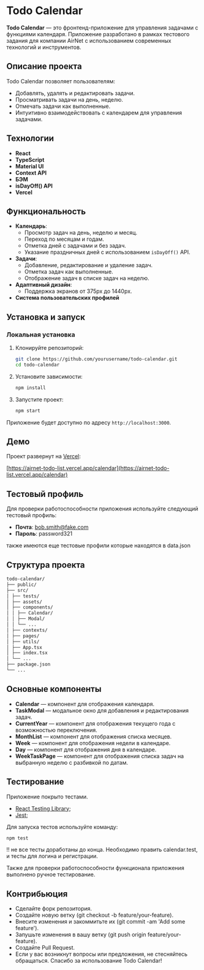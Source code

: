 # Todo Calendar

**Todo Calendar** — это фронтенд-приложение для управления задачами с функциями календаря. Приложение разработано в рамках тестового задания для компании AirNet с использованием современных технологий и инструментов.

## Описание проекта

Todo Calendar позволяет пользователям:

- Добавлять, удалять и редактировать задачи.
- Просматривать задачи на день, неделю.
- Отмечать задачи как выполненные.
- Интуитивно взаимодействовать с календарем для управления задачами.

## Технологии

- **React**
- **TypeScript**
- **Material UI**
- **Context API**
- **БЭМ**
- **isDayOff() API**
- **Vercel**

## Функциональность

- **Календарь**:
  - Просмотр задач на день, неделю и месяц.
  - Переход по месяцам и годам.
  - Отметка дней с задачами и без задач.
  - Указание праздничных дней с использованием `isDayOff()` API.
- **Задачи**:
  - Добавление, редактирование и удаление задач.
  - Отметка задач как выполненные.
  - Отображение задач в списке задач на неделю.
- **Адаптивный дизайн**:
  - Поддержка экранов от 375px до 1440px.
- **Система пользовательских профилей**

## Установка и запуск

### Локальная установка

1. Клонируйте репозиторий:

   ```sh
   git clone https://github.com/yourusername/todo-calendar.git
   cd todo-calendar
   ```

2. Установите зависимости:

   ```sh
   npm install
   ```

3. Запустите проект:

   ```sh
   npm start
   ```

Приложение будет доступно по адресу `http://localhost:3000`.

## Демо

Проект развернут на [Vercel](https://vercel.com):

[https://airnet-todo-list.vercel.app/calendar](https://airnet-todo-list.vercel.app/calendar)

## Тестовый профиль

Для проверки работоспособности приложения используйте следующий тестовый профиль:

- **Почта**: bob.smith@fake.com
- **Пароль**: password321

также имеются еще тестовые профили которые находятся в data.json

## Структура проекта

```sh
todo-calendar/
├── public/
├── src/
│ ├── tests/
│ ├── assets/
│ ├── components/
│ │ ├── Calendar/
│ │ ├── Modal/
│ │ └── ...
│ ├── contexts/
│ ├── pages/
│ ├── utils/
│ ├── App.tsx
│ ├── index.tsx
│ └── ...
├── package.json
└── ...
```

## Основные компоненты

- **Calendar** — компонент для отображения календаря.
- **TaskModal** — модальное окно для добавления и редактирования задач.
- **CurrentYear** — компонент для отображения текущего года с возможностью переключения.
- **MonthList** — компонент для отображения списка месяцев.
- **Week** — компонент для отображения недели в календаре.
- **Day** — компонент для отображения дня в календаре.
- **WeekTaskPage** — компонент для отображения списка задач на выбранную неделю с разбивкой по датам.

## Тестирование

Приложение покрыто тестами.

- [React Testing Library](https://testing-library.com/docs/react-testing-library/intro);
- [Jest](https://jestjs.io/);

Для запуска тестов используйте команду:

```sh
npm test
```

!! не все тесты доработаны до конца. Необходимо править calendar.test, и тесты для логина и регистрации.

Также для проверки работоспособности функционала приложения выполнено ручное тестирование.

## Контрибьюция

- Сделайте форк репозитория.
- Создайте новую ветку (git checkout -b feature/your-feature).
- Внесите изменения и закоммитьте их (git commit -am 'Add some feature').
- Запушьте изменения в вашу ветку (git push origin feature/your-feature).
- Создайте Pull Request.
- Если у вас возникнут вопросы или предложения, не стесняйтесь обращаться. Спасибо за использование Todo Calendar!
